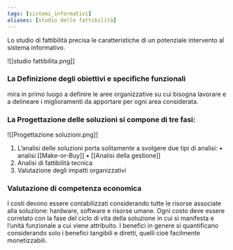 ```yaml
---
tags: [sistemi_informativi]
aliases: [studio delle fattibilità]
---
```

Lo studio di fattibilità precisa le caratteristiche di un potenziale intervento al
sistema informativo.

![[studio fattibilita.png]]
### La Definizione degli obiettivi e specifiche funzionali 

mira in primo luogo a definire le aree organizzative su cui bisogna lavorare e a delineare i miglioramenti da apportare per ogni area considerata.

### La Progettazione delle soluzioni si compone di tre fasi:

![[Progettazione soluzioni.png]]

1. L’analisi delle soluzioni porta solitamente a svolgere due tipi di analisi:
	• analisi [[Make-or-Buy]]
	• [[Analisi della gestione]] 
2. Analisi di fattibilità tecnica
3. Valutazione degli impatti organizzativi

### Valutazione di competenza economica

I costi devono essere contabilizzati considerando tutte le risorse associate alla soluzione: hardware, software e risorse umane. Ogni costo deve essere correlato con la fase del ciclo di vita della soluzione in cui si manifesta e l’unità funzionale a cui viene attribuito. I benefici in genere si quantificano considerando solo i benefici tangibili e diretti, quelli cioè facilmente monetizzabili. 

